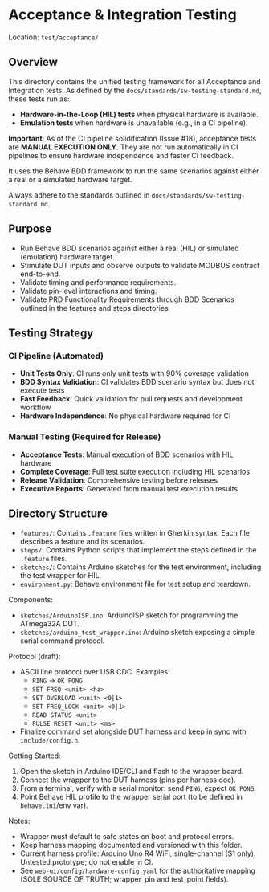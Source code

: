 # Acceptance & Integration Testing

Location: `test/acceptance/`

## Overview

This directory contains the unified testing framework for all Acceptance and Integration tests. As defined by the `docs/standards/sw-testing-standard.md`, these tests run as:

- **Hardware-in-the-Loop (HIL) tests** when physical hardware is available.
- **Emulation tests** when hardware is unavailable (e.g., in a CI pipeline).

**Important**: As of the CI pipeline solidification (Issue #18), acceptance tests are **MANUAL EXECUTION ONLY**. They are not run automatically in CI pipelines to ensure hardware independence and faster CI feedback.

It uses the Behave BDD framework to run the same scenarios against either a real or a simulated hardware target.

Always adhere to the standards outlined in `docs/standards/sw-testing-standard.md`.

## Purpose

- Run Behave BDD scenarios against either a real (HIL) or simulated (emulation) hardware target.
- Stimulate DUT inputs and observe outputs to validate MODBUS contract end-to-end.
- Validate timing and performance requirements.
- Validate pin-level interactions and timing.
- Validate PRD Functionality Requirements through BDD Scenarios outlined in the features and steps directories

## Testing Strategy

### CI Pipeline (Automated)
- **Unit Tests Only**: CI runs only unit tests with 90% coverage validation
- **BDD Syntax Validation**: CI validates BDD scenario syntax but does not execute tests
- **Fast Feedback**: Quick validation for pull requests and development workflow
- **Hardware Independence**: No physical hardware required for CI

### Manual Testing (Required for Release)
- **Acceptance Tests**: Manual execution of BDD scenarios with HIL hardware
- **Complete Coverage**: Full test suite execution including HIL scenarios
- **Release Validation**: Comprehensive testing before releases
- **Executive Reports**: Generated from manual test execution results

## Directory Structure

- `features/`: Contains `.feature` files written in Gherkin syntax. Each file describes a feature and its scenarios.
- `steps/`: Contains Python scripts that implement the steps defined in the `.feature` files.
- `sketches/`: Contains Arduino sketches for the test environment, including the test wrapper for HIL.
- `environment.py`: Behave environment file for test setup and teardown.

Components:

- `sketches/ArduinoISP.ino`: ArduinoISP sketch for programming the ATmega32A DUT.
- `sketches/arduino_test_wrapper.ino`: Arduino sketch exposing a simple serial command protocol.

Protocol (draft):

- ASCII line protocol over USB CDC. Examples:
  - `PING` -> `OK PONG`
  - `SET FREQ <unit> <hz>`
  - `SET OVERLOAD <unit> <0|1>`
  - `SET FREQ_LOCK <unit> <0|1>`
  - `READ STATUS <unit>`
  - `PULSE RESET <unit> <ms>`
- Finalize command set alongside DUT harness and keep in sync with `include/config.h`.

Getting Started:

1. Open the sketch in Arduino IDE/CLI and flash to the wrapper board.
2. Connect the wrapper to the DUT harness (pins per harness doc).
3. From a terminal, verify with a serial monitor: send `PING`, expect `OK PONG`.
4. Point Behave HIL profile to the wrapper serial port (to be defined in `behave.ini`/env var).

Notes:

- Wrapper must default to safe states on boot and protocol errors.
- Keep harness mapping documented and versioned with this folder.
- Current harness profile: Arduino Uno R4 WiFi, single-channel (S1 only). Untested prototype; do not enable in CI.
- See `web-ui/config/hardware-config.yaml` for the authoritative mapping (SOLE SOURCE OF TRUTH; wrapper_pin and test_point fields).
